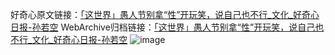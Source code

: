 好奇心原文链接：[「这世界」愚人节别拿“性”开玩笑，说自己也不行_文化_好奇心日报-孙若空](https://www.qdaily.com/articles/8065.html)
WebArchive归档链接：[「这世界」愚人节别拿“性”开玩笑，说自己也不行_文化_好奇心日报-孙若空](http://web.archive.org/web/20160406145808/http://www.qdaily.com:80/articles/8065.html)
![image](http://ww3.sinaimg.cn/large/007d5XDply1g3vercv77hj30u02xm7wh)